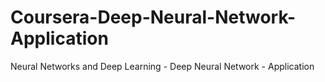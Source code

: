 # Coursera-Deep-Neural-Network-Application
Neural Networks and Deep Learning - Deep Neural Network - Application
